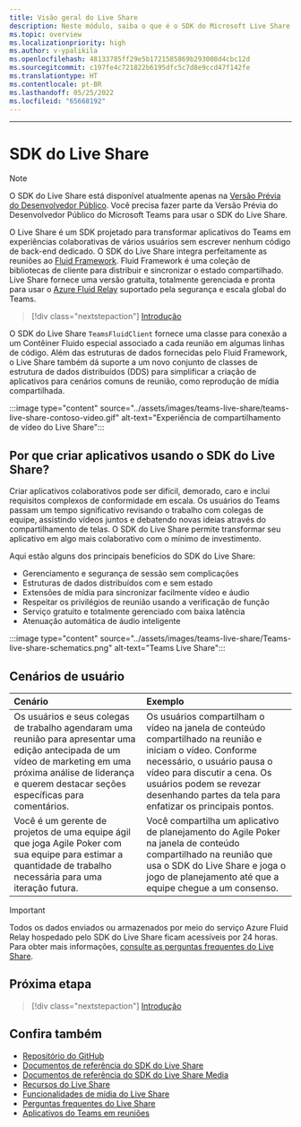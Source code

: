 ```yaml
---
title: Visão geral do Live Share
description: Neste módulo, saiba o que é o SDK do Microsoft Live Share e seus cenários de usuário.
ms.topic: overview
ms.localizationpriority: high
ms.author: v-ypalikila
ms.openlocfilehash: 48133785ff29e5b1721585869b293008d4cbc12d
ms.sourcegitcommit: c197fe4c721822b6195dfc5c7d8e9ccd47f142fe
ms.translationtype: HT
ms.contentlocale: pt-BR
ms.lasthandoff: 05/25/2022
ms.locfileid: "65668192"
---
```

---

# <a name="live-share-sdk"></a>SDK do Live Share

> [!Note]
> O SDK do Live Share está disponível atualmente apenas na [Versão Prévia do Desenvolvedor Público](../resources/dev-preview/developer-preview-intro.md). Você precisa fazer parte da Versão Prévia do Desenvolvedor Público do Microsoft Teams para usar o SDK do Live Share.

O Live Share é um SDK projetado para transformar aplicativos do Teams em experiências colaborativas de vários usuários sem escrever nenhum código de back-end dedicado. O SDK do Live Share integra perfeitamente as reuniões ao [Fluid Framework](https://fluidframework.com/). Fluid Framework é uma coleção de bibliotecas de cliente para distribuir e sincronizar o estado compartilhado. Live Share fornece uma versão gratuita, totalmente gerenciada e pronta para usar o [Azure Fluid Relay](/azure/azure-relay/relay-what-is-it) suportado pela segurança e escala global do Teams.

> [!div class="nextstepaction"]
> [Introdução](teams-live-share-quick-start.md)

O SDK do Live Share `TeamsFluidClient` fornece uma classe para conexão a um Contêiner Fluido especial associado a cada reunião em algumas linhas de código. Além das estruturas de dados fornecidas pelo Fluid Framework, o Live Share também dá suporte a um novo conjunto de classes de estrutura de dados distribuídos (DDS) para simplificar a criação de aplicativos para cenários comuns de reunião, como reprodução de mídia compartilhada.

:::image type="content" source="../assets/images/teams-live-share/teams-live-share-contoso-video.gif" alt-text="Experiência de compartilhamento de vídeo do Live Share":::

## <a name="why-build-apps-using-the-live-share-sdk"></a>Por que criar aplicativos usando o SDK do Live Share?

Criar aplicativos colaborativos pode ser difícil, demorado, caro e inclui requisitos complexos de conformidade em escala. Os usuários do Teams passam um tempo significativo revisando o trabalho com colegas de equipe, assistindo vídeos juntos e debatendo novas ideias através do compartilhamento de telas. O SDK do Live Share permite transformar seu aplicativo em algo mais colaborativo com o mínimo de investimento.

Aqui estão alguns dos principais benefícios do SDK do Live Share:

* Gerenciamento e segurança de sessão sem complicações
* Estruturas de dados distribuídos com e sem estado
* Extensões de mídia para sincronizar facilmente vídeo e áudio
* Respeitar os privilégios de reunião usando a verificação de função
* Serviço gratuito e totalmente gerenciado com baixa latência
* Atenuação automática de áudio inteligente

:::image type="content" source="../assets/images/teams-live-share/Teams-live-share-schematics.png" alt-text="Teams Live Share":::

## <a name="user-scenarios"></a>Cenários de usuário

|Cenário|Exemplo|
| :------- | :--------------------- |
| Os usuários e seus colegas de trabalho agendaram uma reunião para apresentar uma edição antecipada de um vídeo de marketing em uma próxima análise de liderança e querem destacar seções específicas para comentários. | Os usuários compartilham o vídeo na janela de conteúdo compartilhado na reunião e iniciam o vídeo. Conforme necessário, o usuário pausa o vídeo para discutir a cena. Os usuários podem se revezar desenhando partes da tela para enfatizar os principais pontos.|
| Você é um gerente de projetos de uma equipe ágil que joga Agile Poker com sua equipe para estimar a quantidade de trabalho necessária para uma iteração futura.| Você compartilha um aplicativo de planejamento do Agile Poker na janela de conteúdo compartilhado na reunião que usa o SDK do Live Share e joga o jogo de planejamento até que a equipe chegue a um consenso.|

> [!IMPORTANT]
> Todos os dados enviados ou armazenados por meio do serviço Azure Fluid Relay hospedado pelo SDK do Live Share ficam acessíveis por 24 horas. Para obter mais informações, [consulte as perguntas frequentes do Live Share](teams-live-share-faq.md).

## <a name="next-step"></a>Próxima etapa

> [!div class="nextstepaction"]
> [Introdução](teams-live-share-quick-start.md)

## <a name="see-also"></a>Confira também

* [Repositório do GitHub](https://github.com/microsoft/live-share-sdk)
* [Documentos de referência do SDK do Live Share](/javascript/api/@microsoft/live-share/)
* [Documentos de referência do SDK do Live Share Media](/javascript/api/@microsoft/live-share-media/)
* [Recursos do Live Share ](teams-live-share-capabilities.md)
* [Funcionalidades de mídia do Live Share](teams-live-share-media-capabilities.md)
* [Perguntas frequentes do Live Share](teams-live-share-faq.md)
* [Aplicativos do Teams em reuniões](teams-apps-in-meetings.md)
